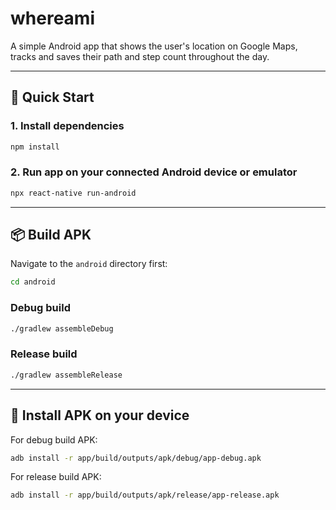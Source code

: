 # whereami

A simple Android app that shows the user's location on Google Maps, tracks and saves their path and step count throughout the day.

---

## 🚀 Quick Start

### 1. Install dependencies

```bash
npm install
```

### 2. Run app on your connected Android device or emulator

```bash
npx react-native run-android
```

---

## 📦 Build APK

Navigate to the `android` directory first:

```bash
cd android
```

### Debug build

```bash
./gradlew assembleDebug
```

### Release build

```bash
./gradlew assembleRelease
```

---

## 📱 Install APK on your device

For debug build APK:

```bash
adb install -r app/build/outputs/apk/debug/app-debug.apk
```

For release build APK:

```bash
adb install -r app/build/outputs/apk/release/app-release.apk
```


